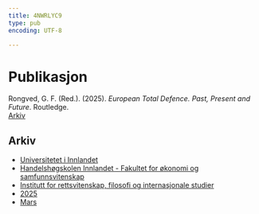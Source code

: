 ```yaml
---
title: 4NWRLYC9
type: pub
encoding: UTF-8

---
```

<h1>Publikasjon</h1>
<article id="csl-bib-container-4NWRLYC9" class="csl-bib-container">
  <div class="csl-bib-body"> <div class="csl-entry">Rongved, G. F. (Red.). (2025). <i>European Total Defence. Past, Present and Future</i>. Routledge.</div> </div>
  <div class="csl-bib-buttons">
    <a href="#taxonomy-article-4NWRLYC9" alt="archive" class="csl-bib-button">Arkiv</a>
  </div>
  <div id="csl-bib-meta-container-4NWRLYC9"></div>
</article>
<div id="csl-bib-meta-4NWRLYC9" class="csl-bib-meta">
  <article id="taxonomy-article-4NWRLYC9" class="taxonomy-article">
    <h1>Arkiv</h1>
    <ul>
      <li><a href="{{< params subfolder >}}nn/archive/?key=3DCRN523">Universitetet i Innlandet</a></li>
      <li><a href="{{< params subfolder >}}nn/archive/?key=DU8Q9LN9">Handelshøgskolen Innlandet - Fakultet for økonomi og samfunnsvitenskap</a></li>
      <li><a href="{{< params subfolder >}}nn/archive/?key=ITYAG68H">Institutt for rettsvitenskap, filosofi og internasjonale studier</a></li>
      <li><a href="{{< params subfolder >}}nn/archive/?key=5MXSAE5D">2025</a></li>
      <li><a href="{{< params subfolder >}}nn/archive/?key=8MJ8ZJNH">Mars</a></li>
    </ul>
  </article>
</div>
